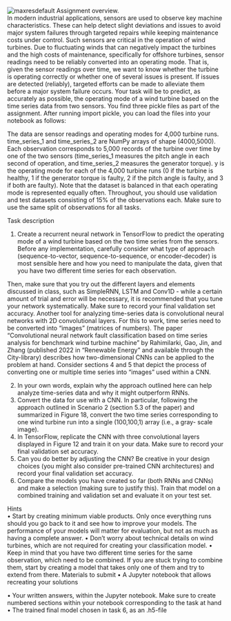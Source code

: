 ![maxresdefault](https://user-images.githubusercontent.com/61338647/170028290-c2b58093-8cf4-4ee9-b08b-77d0cc21e3f8.jpg)
Assignment overview.  
In modern industrial applications, sensors are used to observe key machine characteristics. These can help detect slight deviations and issues to avoid major system failures through targeted repairs while keeping maintenance costs under control.
Such sensors are critical in the operation of wind turbines. Due to fluctuating winds that can negatively impact the turbines and the high costs of maintenance, specifically for offshore turbines, sensor readings need to be reliably converted into an operating mode. That is, given the sensor readings over time, we want to know whether the turbine is operating correctly or whether one of several issues is present. If issues are detected (reliably), targeted efforts can be made to alleviate them before a major system failure occurs.
Your task will be to predict, as accurately as possible, the operating mode of a wind turbine based on the time series data from two sensors.
You find three pickle files as part of the assignment. After running import pickle, you can load the files into your notebook as follows:


The data are sensor readings and operating modes for 4,000 turbine runs. time_series_1 and time_series_2 are NumPy arrays of shape (4000,5000). Each observation corresponds to 5,000 records of the turbine over time by one of the two sensors (time_series_1 measures the pitch angle in each second of operation, and time_series_2 measures the generator torque). y is the operating mode for each of the 4,000 turbine runs (0 if the turbine is healthy, 1 if the generator torque is faulty, 2 if the pitch angle is faulty, and 3 if both are faulty). Note that the dataset is balanced in that each operating mode is represented equally often.
Throughout, you should use validation and test datasets consisting of 15% of the observations each. Make sure to use the same split of observations for all tasks.  
  
Task description  
1. Create a recurrent neural network in TensorFlow to predict the operating mode of a wind turbine based on the two time series from the sensors. Before any implementation, carefully consider what type of approach (sequence-to-vector, sequence-to-sequence, or encoder-decoder) is most sensible here and how you need to manipulate the data, given that you have two different time series for each observation.  
 
Then, make sure that you try out the different layers and elements discussed in class, such as SimpleRNN, LSTM and Conv1D - while a certain amount of trial and error will be necessary, it is recommended that you tune your network systematically. Make sure to record your final validation set accuracy.
Another tool for analyzing time-series data is convolutional neural networks with 2D convolutional layers. For this to work, time series need to be converted into “images” (matrices of numbers). The paper “Convolutional neural network fault classification based on time series analysis for benchmark wind turbine machine” by Rahimilarki, Gao, Jin, and Zhang (published 2022 in “Renewable Energy” and available through the City-library)
describes how two-dimensional CNNs can be applied to the problem at hand. Consider sections 4 and 5 that depict the process of converting one or multiple time series into “images” used within a CNN.  
  
2. In your own words, explain why the approach outlined here can help analyze time-series data and why it might outperform RNNs.
3. Convert the data for use with a CNN. In particular, following the approach outlined in Scenario 2 (section 5.3 of the paper) and summarized in Figure 18, convert the two time series corresponding to one wind turbine run into a single (100,100,1) array (i.e., a gray- scale image).
4. In TensorFlow, replicate the CNN with three convolutional layers displayed in Figure 12 and train it on your data. Make sure to record your final validation set accuracy.
5. Can you do better by adjusting the CNN? Be creative in your design choices (you might also consider pre-trained CNN architectures) and record your final validation set accuracy.
6. Compare the models you have created so far (both RNNs and CNNs) and make a selection (making sure to justify this). Train that model on a combined training and validation set and evaluate it on your test set.  
  
Hints  
• Start by creating minimum viable products. Only once everything runs should you go back to it and see how to improve your models. The performance of your models will matter for evaluation, but not as much as having a complete answer.
• Don’t worry about technical details on wind turbines, which are not required for creating your classification model.
• Keep in mind that you have two different time series for the same observation, which need to be combined. If you are stuck trying to combine them, start by creating a model that takes only one of them and try to extend from there.
Materials to submit
• A Jupyter notebook that allows recreating your solutions

• Your written answers, within the Jupyter notebook. Make sure to create numbered sections within your notebook corresponding to the task at hand
• The trained final model chosen in task 6, as an .h5-file
